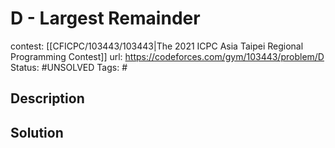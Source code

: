 # D - Largest Remainder

contest: [[CFICPC/103443/103443|The 2021 ICPC Asia Taipei Regional Programming Contest]]
url: https://codeforces.com/gym/103443/problem/D
Status: #UNSOLVED
Tags: #

## Description

## Solution

